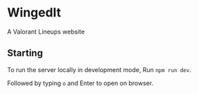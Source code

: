 # WingedIt

A Valorant Lineups website

## Starting
To run the server locally in development mode,
Run `npm run dev`.

Followed by typing `o` and Enter to open on browser.
